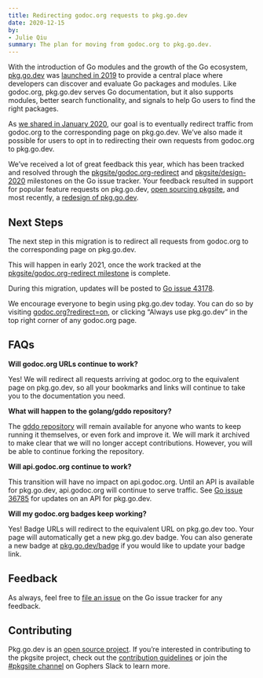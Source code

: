 ```yaml
---
title: Redirecting godoc.org requests to pkg.go.dev
date: 2020-12-15
by:
- Julie Qiu
summary: The plan for moving from godoc.org to pkg.go.dev.
---
```



With the introduction of Go modules and the growth of the Go ecosystem,
[pkg.go.dev](https://pkg.go.dev) was
[launched in 2019](https://blog.golang.org/go.dev) to provide a central place
where developers can discover and evaluate Go packages and modules. Like
godoc.org, pkg.go.dev serves Go documentation, but it also supports modules,
better search functionality, and signals to help Go users to find the right
packages.

As [we shared in January 2020](https://blog.golang.org/pkg.go.dev-2020), our
goal is to eventually redirect traffic from godoc.org to the corresponding page
on pkg.go.dev. We’ve also made it possible for users to opt in to redirecting
their own requests from godoc.org to pkg.go.dev.

We’ve received a lot of great feedback this year, which has been tracked and
resolved through the
[pkgsite/godoc.org-redirect](https://github.com/golang/go/milestone/157?closed=1)
and [pkgsite/design-2020](https://github.com/golang/go/milestone/159?closed=1)
milestones on the Go issue tracker. Your feedback resulted in support for
popular feature requests on pkg.go.dev,
[open sourcing pkgsite](https://blog.golang.org/pkgsite), and most recently, a
[redesign of pkg.go.dev](https://blog.golang.org/pkgsite-redesign).

## Next Steps

The next step in this migration is to redirect all requests from godoc.org to
the corresponding page on pkg.go.dev.

This will happen in early 2021, once the work tracked at the
[pkgsite/godoc.org-redirect milestone](https://github.com/golang/go/milestone/157)
is complete.

During this migration, updates will be posted to
[Go issue 43178](https://golang.org/issue/43178).

We encourage everyone to begin using pkg.go.dev today. You can do so by
visiting [godoc.org?redirect=on](https://godoc.org?redirect=on), or clicking
“Always use pkg.go.dev” in the top right corner of any godoc.org page.

## FAQs

**Will godoc.org URLs continue to work?**

Yes! We will redirect all requests arriving at godoc.org to the equivalent page
on pkg.go.dev, so all your bookmarks and links will continue to take you to the
documentation you need.

**What will happen to the golang/gddo repository?**

The [gddo repository](http://go.googlesource.com/gddo) will remain available
for anyone who wants to keep running it themselves, or even fork and improve
it. We will mark it archived to make clear that we will no longer accept
contributions. However, you will be able to continue forking the repository.

**Will api.godoc.org continue to work?**

This transition will have no impact on api.godoc.org. Until an API is available
for pkg.go.dev, api.godoc.org will continue to serve traffic. See
[Go issue 36785](https://golang.org/issue/36785) for updates on an API for
pkg.go.dev.

**Will my godoc.org badges keep working?**

Yes! Badge URLs will redirect to the equivalent URL on pkg.go.dev too. Your
page will automatically get a new pkg.go.dev badge. You can also generate a new
badge at [pkg.go.dev/badge](https://pkg.go.dev/badge) if you would like to
update your badge link.

## Feedback

As always, feel free to [file an issue](https://golang.org/s/pkgsite-feedback)
on the Go issue tracker for any feedback.

## Contributing

Pkg.go.dev is an [open source project](https://go.googlesource.com/pkgsite). If
you’re interested in contributing to the pkgsite project, check out the
[contribution guidelines](https://go.googlesource.com/pkgsite/+/refs/heads/master/CONTRIBUTING.md)
or join the
[#pkgsite channel](https://gophers.slack.com/messages/pkgsite) on Gophers Slack
to learn more.
